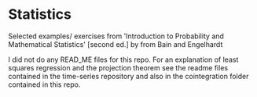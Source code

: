 # Statistics

Selected examples/ exercises from 'Introduction to Probability and Mathematical Statistics' [second ed.] by from Bain and Engelhardt

I did not do any READ_ME files for this repo. For an explanation of least squares regression and the projection theorem see the readme files contained in the time-series repository and also in the cointegration folder contained in this repo.

